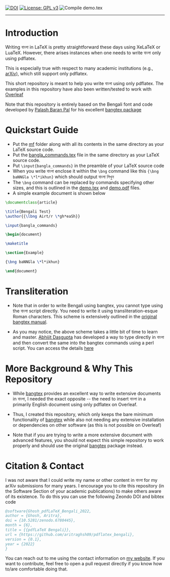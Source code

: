 [![DOI](https://zenodo.org/badge/508559520.svg)](https://zenodo.org/badge/latestdoi/508559520)
[![License: GPL v3](https://img.shields.io/badge/License-GPLv3-blue.svg)](https://www.gnu.org/licenses/gpl-3.0)
![Compile demo.tex](https://github.com/aritraghsh09/pdflatex_bengali/actions/workflows/compile_demo_tex.yml/badge.svg)

***


# Introduction
Writing বাংলা in LaTeX is pretty straightforward these days using XeLaTeX or LuaTeX. However, there arises instances when one needs to write বাংলা only using pdflatex.

This is especially true with respect to many academic institutions (e.g., [arXiv](https://arxiv.org/)), which still support only pdflatex. 

This short repository is meant to help you write বাংলা using only pdflatex. The examples in this repository have also been written/tested to work with
[Overleaf](https://www.overleaf.com/)

Note that this repository is entirely based on the Bengali font and code developed by [Palash Baran Pal](http://www.saha.ac.in/theory/palashbaran.pal/)
for his excellent [bangtex package](http://www.saha.ac.in/theory/palashbaran.pal/bangtex/bangtex.html)


# Quickstart Guide
- Put the [mf](https://github.com/aritraghsh09/bangtex_overleaf/tree/main/mf) folder along with all its contents in the same directory as your LaTeX source code.
- Put the [bangla_commands.tex](https://github.com/aritraghsh09/bangtex_overleaf/blob/main/bangla_commands.tex) file in the same directory as your LaTeX source code. 
- Put `\input{bangla_commands}` in the preamble of your LaTeX source code
- When you write বাংলা enclose it within the `\bng` command like this `{\bng baNNGla \*l*ikhun}` which should output বাংলা লিখুন 
- The `\bng` command can be replaced by commands specifying other sizes, and this is outlined in the 
[demo.tex](https://github.com/aritraghsh09/bangtex_overleaf/blob/main/demo.tex) and 
[demo.pdf](https://github.com/aritraghsh09/bangtex_overleaf/blob/main/demo.pdf) files. 
- A simple example document is shown below

```tex
\documentclass{article}

\title{Bengali Test}
\author{{\lbng Airt/r \*gh*eaSh}}

\input{bangla_commands}

\begin{document}

\maketitle

\section{Example}

{\bng baNNGla \*l*ikhun}

\end{document}
```

# Transliteration 
- Note that in order to write Bengali using bangtex, you cannot type using the বাংলা script directly. You need to write it using transliteration-esque Roman
characters. This scheme is extensively outlined in the [original bangtex manual](https://github.com/aritraghsh09/bangtex_overleaf/blob/main/original_bangtex_manual.pdf).

- As you may notice, the above scheme takes a little bit of time to learn and master. [Abhijit Dasgupta](https://www.udmercy.edu/about/people/university/ces/math/dasgupta-abhijit.php) 
has developed a way to type directly in বাংলা and then convert the same into the bangtex commands using a perl script. You can access the details 
[here](http://dasgupab.faculty.udmercy.edu/uni2bangtex/index.html)


# More Background & Why This Repository 
- While [bangtex](http://www.saha.ac.in/theory/palashbaran.pal/bangtex/bangtex.html) provides an excellent way to write extensive documents 
in বাংলা, I needed the exact opposite -- the need to insert বাংলা in a primarily English document using only pdflatex on Overleaf. 

- Thus, I created this repository, which only keeps the bare minimum functionality of [bangtex](http://www.saha.ac.in/theory/palashbaran.pal/bangtex/bangtex.html)
while also not needing any extensive installation or dependencies on other software (as this is not possible on Overleaf) 

- Note that if you are trying to write a more extensive document with advanced features, you should not expect this simple repository to work properly
and should use the original [bangtex](http://www.saha.ac.in/theory/palashbaran.pal/bangtex/bangtex.html) package instead. 

# Citation & Contact

I was not aware that I could write my name or other content in বাংলা for my arXiv submissions for many years. I encourage you to cite this repository
(in the Software Section of your academic publications) to make others aware of its existence.  To do this you can use the following Zeondo DOI and bibtex code

```bib
@software{Ghosh_pdfLaTeX_Bengali_2022,
author = {Ghosh, Aritra},
doi = {10.5281/zenodo.6780445},
month = {6},
title = {{pdfLaTeX Bengali}},
url = {https://github.com/aritraghsh09/pdflatex_bengali},
version = {0.1},
year = {2022}
}
```

You can reach out to me using the contact information on [my website](http://www.ghosharitra.com/). If you want to contribute, feel free to open a pull
request directly if you know how to/are comfortable doing that. 
